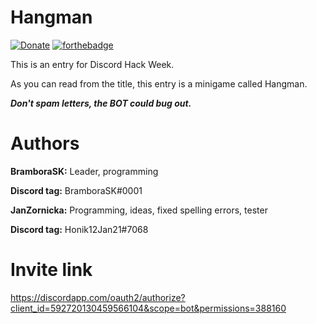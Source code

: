 # Hangman

[![Donate](https://img.shields.io/badge/Donate-PayPal-green.svg)](https://paypal.me/BramboraSK)
[![forthebadge](https://forthebadge.com/images/badges/made-with-javascript.svg)](https://forthebadge.com)

This is an entry for Discord Hack Week.

As you can read from the title, this entry is a minigame called Hangman.

***Don't spam letters, the BOT could bug out.***

# Authors

**BramboraSK:** Leader, programming

**Discord tag:** BramboraSK#0001





**JanZornicka:** Programming, ideas, fixed spelling errors, tester

**Discord tag:** Honik12Jan21#7068

# Invite link

https://discordapp.com/oauth2/authorize?client_id=592720130459566104&scope=bot&permissions=388160
